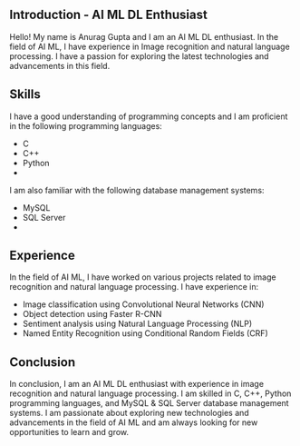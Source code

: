 ## Introduction - AI ML DL Enthusiast
Hello! My name is Anurag Gupta and I am an AI ML DL enthusiast. In the field of AI ML, I have experience in Image recognition and natural language processing. I have a passion for exploring the latest technologies and advancements in this field.

## Skills

I have a good understanding of programming concepts and I am proficient in the following programming languages:
- C
- C++
- Python
- 
I am also familiar with the following database management systems:
- MySQL
- SQL Server
- 
## Experience
In the field of AI ML, I have worked on various projects related to image recognition and natural language processing. I have experience in:

- Image classification using Convolutional Neural Networks (CNN)
- Object detection using Faster R-CNN
- Sentiment analysis using Natural Language Processing (NLP)
- Named Entity Recognition using Conditional Random Fields (CRF)

## Conclusion
In conclusion, I am an AI ML DL enthusiast with experience in image recognition and natural language processing. I am skilled in C, C++, Python programming languages, and MySQL & SQL Server database management systems. I am passionate about exploring new technologies and advancements in the field of AI ML and am always looking for new opportunities to learn and grow.
